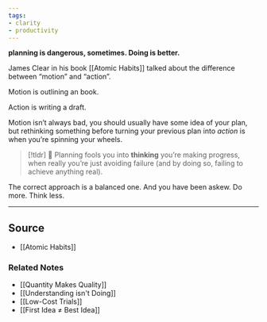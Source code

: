 ```yaml
---
tags:
- clarity
- productivity
---
```

**planning is dangerous, sometimes. Doing is better.**

James Clear in his book [[Atomic Habits]] talked about the difference between “motion” and “action”. 

Motion is outlining an book.

Action is writing a draft.

Motion isn’t always bad, you should usually have some idea of your plan, but rethinking something before turning your previous plan into *action* is when you’re spinning your wheels.

> [!tldr] 🚫 Planning fools you into **thinking** you’re making progress, when really you’re just avoiding failure (and by doing so, failing to achieve anything real).

The correct approach is a balanced one. And you have been askew. Do more. Think less. 

---

## Source
- [[Atomic Habits]]

### Related Notes
- [[Quantity Makes Quality]]
- [[Understanding isn't Doing]] 
- [[Low-Cost Trials]] 
- [[First Idea ≠ Best Idea]]